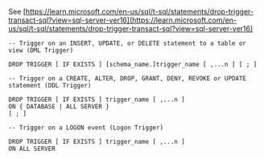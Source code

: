 See [https://learn.microsoft.com/en-us/sql/t-sql/statements/drop-trigger-transact-sql?view=sql-server-ver16](https://learn.microsoft.com/en-us/sql/t-sql/statements/drop-trigger-transact-sql?view=sql-server-ver16)
```
-- Trigger on an INSERT, UPDATE, or DELETE statement to a table or view (DML Trigger)  
  
DROP TRIGGER [ IF EXISTS ] [schema_name.]trigger_name [ ,...n ] [ ; ]  
  
-- Trigger on a CREATE, ALTER, DROP, GRANT, DENY, REVOKE or UPDATE statement (DDL Trigger)  
  
DROP TRIGGER [ IF EXISTS ] trigger_name [ ,...n ]   
ON { DATABASE | ALL SERVER }   
[ ; ]  
  
-- Trigger on a LOGON event (Logon Trigger)  
  
DROP TRIGGER [ IF EXISTS ] trigger_name [ ,...n ]   
ON ALL SERVER
```

